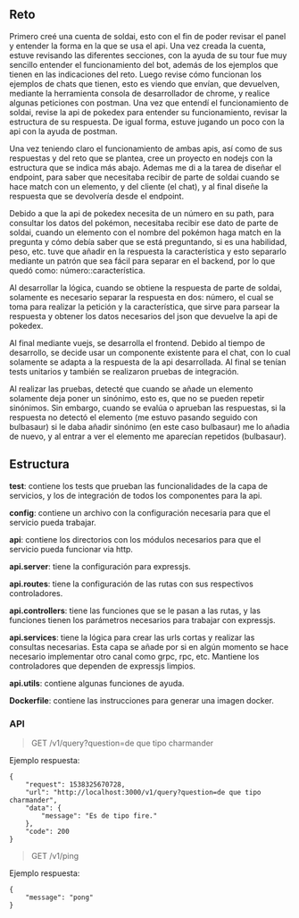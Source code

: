 ## Reto


Primero creé una cuenta de soldai, esto con el fin de poder revisar el panel y entender la forma en la que se usa el api.
Una vez creada la cuenta, estuve revisando las diferentes secciones, con la ayuda de su tour
fue muy sencillo entender el funcionamiento del bot, además de los ejemplos que tienen en las indicaciones del reto. Luego
revise cómo funcionan los ejemplos de chats que tienen, esto es viendo que envían, que devuelven, mediante la herramienta
consola de desarrollador de chrome, y realice algunas peticiones con postman.
Una vez que entendí el funcionamiento de soldai, revise la api de pokedex para entender su funcionamiento, revisar
la estructura de su respuesta. De igual forma, estuve jugando un poco con la api con la ayuda de postman.

Una vez teniendo claro el funcionamiento de ambas apis, así como de sus respuestas y del reto que se plantea, cree
un proyecto en nodejs con la estructura que se indica más abajo. Ademas me di a la tarea de diseñar el endpoint,
para saber que necesitaba recibir de parte de soldai cuando se hace match con un elemento, y del cliente (el chat), y al final diseñe la respuesta que se devolvería desde el endpoint.

Debido a que la api de pokedex necesita de un número en su path, para consultar los datos del pokémon, necesitaba recibir
ese dato de parte de soldai, cuando un elemento con el nombre del pokémon haga match en la pregunta y cómo debía saber
que se está preguntando, si es una habilidad, peso, etc. tuve que añadir en la respuesta la característica y esto separarlo
mediante un patrón que sea fácil para separar en el backend, por lo que quedó como:
número::característica.

Al desarrollar la lógica, cuando se obtiene la respuesta de parte de soldai, solamente es necesario separar la respuesta en dos: número, el cual se toma para realizar la petición y la característica, que sirve para parsear la respuesta y obtener
los datos necesarios del json que devuelve la api de pokedex.

Al final mediante vuejs, se desarrolla el frontend. Debido al tiempo de desarrollo, se decide usar un componente existente
para el chat, con lo cual solamente se adapta a la respuesta de la api desarrollada.
Al final se tenían tests unitarios y también se realizaron pruebas de integración.

Al realizar las pruebas, detecté que cuando se añade un elemento solamente deja poner un sinónimo, esto es, que no se
pueden repetir sinónimos. Sin embargo, cuando se evalúa o aprueban las respuestas, si la respuesta no detectó el elemento
(me estuvo pasando seguido con bulbasaur) si le daba añadir sinónimo (en este caso bulbasaur) me lo añadia de nuevo, y
al entrar a ver el elemento me aparecían repetidos (bulbasaur).


## Estructura

**__test__**: contiene los tests que prueban las funcionalidades de la capa de servicios, y los de integración de todos los componentes para la api.

**config**: contiene un archivo con la configuración necesaria para que el servicio pueda trabajar.

**api**: contiene los directorios con los módulos necesarios para que el servicio pueda funcionar via http.

**api.server**: tiene la configuración para expressjs.

**api.routes**: tiene la configuración de las rutas con sus respectivos controladores.

**api.controllers**: tiene las funciones que se le pasan a las rutas, y las funciones tienen los parámetros necesarios para trabajar con expressjs.

**api.services**: tiene la lógica para crear las urls cortas y realizar las consultas necesarias. Esta capa se añade por si en algún momento se hace necesario implementar otro canal como grpc, rpc, etc. Mantiene los controladores que dependen de expressjs limpios.

**api.utils**: contiene algunas funciones de ayuda.

**Dockerfile**: contiene las instrucciones para generar una imagen docker.

### API

> GET /v1/query?question=de que tipo charmander

Ejemplo respuesta:

```
{
    "request": 1538325670728,
    "url": "http://localhost:3000/v1/query?question=de que tipo charmander",
    "data": {
        "message": "Es de tipo fire."
    },
    "code": 200
}
```


> GET /v1/ping

Ejemplo respuesta:

```
{
    "message": "pong"
}
```